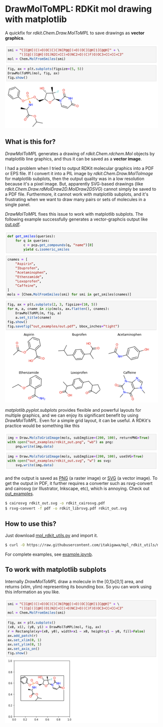 # DrawMolToMPL: RDKit mol drawing with matplotlib

A quickfix for *rdkit.Chem.Draw.MolToMPL* to save drawings as **vector graphics**.

<img src="images/example.png" width="600">


## What is this for?

*DrawMolToMPL* generates a drawing of *rdkit.Chem.rdchem.Mol* objects by matplotlib line graphics, and thus it can be saved as a **vector image**.

I had a problem when I tried to output RDKit molecular graphics into a PDF or EPS file. If I convert it into a PIL image by *rdkit.Chem.Draw.MolToImage* for matplotlib subplots, then the output quality was in a low resolution because it's a pixel image. But, apparently SVG-based drawings (like *rdkit.Chem.Draw.rdMolDraw2D.MolDraw2DSVG*) cannot simply be saved to a PDF file. Furthermore, it cannot work with matplotlib subplots, and it's frustrating when we want to draw many pairs or sets of molecules in a single panel.

*DrawMolToMPL* fixes this issue to work with matplotlib subplots. The following example successfully generates a vector-graphcis output like [out.pdf](out_examples/out.pdf).

<img src="images/mpl_subplots.png" width="600">

*matplotlib.pyplot.subplots* provides flexible and powerful layouts for multiple graphics, and we can enjoy its significant benefit by using *DrawMolToMPL*. Even for a simple grid layout, it can be useful. A RDKit's practice would be something like this

<img src="images/rdkit_save.png" width="600">

and the output is saved as [PNG](out_examples/rdkit_out.png) (a raster image) or [SVG](out_examples/rdkit_out.svg) (a vector image). To get the output in PDF, it further requires a converter such as rsvg-convert and cairosvg (or Illustrator, Inkscape, etc), which is annoying. Check out [out_examples](out_examples).

```bash
$ cairosvg rdkit_out.svg -o rdkit_cairosvg.pdf
$ rsvg-convert -f pdf -o rdkit_librsvg.pdf rdkit_out.svg
```

## How to use this?

Just download [mpl_rdkit_utils.py](mpl_rdkit_utils.py) and import it.

```bash
$ curl -O https://raw.githubusercontent.com/itakigawa/mpl_rdkit_utils/main/mpl_rdkit_utils.py
```

For complete examples, see [example.ipynb](example.ipynb).

## To work with matplotlib subplots


Internally *DrawMolToMPL* draw a molecule in the [0,1]x[0,1] area, and returns (xlim, ylim) representing its bounding box. So you can work using this information as you like.

<img src="images/output.png" width="600">

